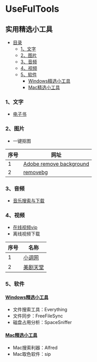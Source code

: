 # UseFulTools
## 实用精选小工具


  - [目录](#实用精选小工具)
    - [1、文字](#1文字)
    - [2、图片](#2图片)
    - [3、音频](#3音频)
    - [4、视频](#4视频)
    - [5、软件](#5软件)
      - [Windows精选小工具](#windows精选小工具)
      - [Mac精选小工具](#mac精选小工具)

### 1、文字
- [电子书](https://github.com/guoshijie/UseFulTools/blob/main/01-txt/%E7%94%B5%E5%AD%90%E4%B9%A6.md)

### 2、图片
- 一键抠图

序号 | 网址
--- | ---
1|[Adobe remove background](https://www.adobe.com/express/feature/image/transparent-background)
2|[removebg](https://www.remove.bg/zh/upload)

### 3、音频
- [音乐搜索与下载](https://github.com/guoshijie/UseFulTools/blob/main/03-audio/%E9%9F%B3%E4%B9%90%E6%90%9C%E7%B4%A2%E8%A7%A3%E5%86%B3%E6%96%B9%E6%A1%88.png)

### 4、视频
- [在线视频vip](https://github.com/guoshijie/UseFulTools/blob/main/04-video/video.md)
- 离线视频下载

序号 | 名称
--- | --- 
1|[小调网](http://www.xiaopian.com/)
2|[美剧天堂](https://www.meijutt.tv/)

### 5、软件
#### [Windows精选小工具](https://github.com/guoshijie/UseFulTools/blob/main/05-saftware/windows.md)
- 文件搜索工具：Everything
- 文件同步：FreeFileSync
- 磁盘占用分析：SpaceSniffer


#### [Mac精选小工具](https://github.com/guoshijie/UseFulTools/blob/main/05-saftware/mac.md)
- Mac搜索利器：Alfred
- Mac取色软件：sip

